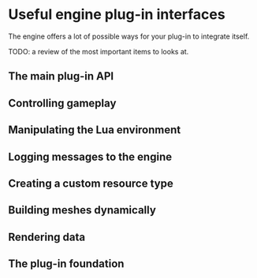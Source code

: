 # Useful engine plug-in interfaces

The engine offers a lot of possible ways for your plug-in to integrate itself.

TODO: a review of the most important items to looks at.

## The main plug-in API

## Controlling gameplay

## Manipulating the Lua environment

## Logging messages to the engine

## Creating a custom resource type

## Building meshes dynamically

## Rendering data

## The plug-in foundation
